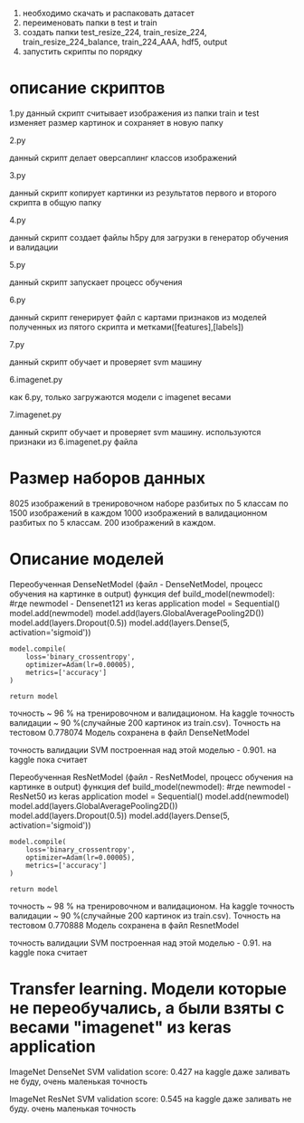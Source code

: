 1) необходимо скачать и распаковать датасет
2) переименовать папки в test и train
3) создать папки test_resize_224, train_resize_224, train_resize_224_balance, train_224_AAA, hdf5, output
4) запустить скрипты по порядку 

# описание скриптов

1.py
данный скрипт считывает изображения из папки train и test
изменяет размер картинок и сохраняет в новую папку

2.py

данный скрипт делает оверсаплинг классов изображений

3.py

данный скрипт копирует картинки из результатов первого и второго скрипта в общую папку

4.py

данный скрипт создает файлы h5py для загрузки в генератор обучения и валидации

5.py

данный скрипт запускает процесс обучения

6.py

данный скрипт генерирует файл с картами признаков из моделей полученных из пятого скрипта и метками([features],[labels])

7.py

данный скрипт обучает и проверяет svm машину

6.imagenet.py

как 6.py, только загружаются модели с imagenet весами

7.imagenet.py

данный скрипт обучает и проверяет svm машину. используются признаки из 6.imagenet.py файла




# Размер наборов данных

8025 изображений в тренировочном наборе разбитых по 5 классам по 1500 изображений в каждом
1000 изображений в валидационном разбитых по 5 классам. 200 изображений в каждом.



# Описание моделей

Переобученная DenseNetModel (файл - DenseNetModel, процесс обучения на картинке в output)
функция
def build_model(newmodel): #где newmodel - Densenet121 из keras application
    model = Sequential()
    model.add(newmodel)
    model.add(layers.GlobalAveragePooling2D())
    model.add(layers.Dropout(0.5))
    model.add(layers.Dense(5, activation='sigmoid'))

    model.compile(
        loss='binary_crossentropy',
        optimizer=Adam(lr=0.00005),
        metrics=['accuracy']
    )

    return model
точность ~ 96 % на тренировочном и валидационом.
На kaggle точность валидации ~ 90 %(случайные 200 картинок из train.csv). Точность на тестовом  0.778074
Модель сохранена в файл DenseNetModel

точность валидации SVM построенная над этой моделью - 0.901.
на kaggle пока считает


Переобученная  ResNetModel (файл - ResNetModel, процесс обучения на картинке в output) 
функция
def build_model(newmodel): #где newmodel - ResNet50 из keras application
    model = Sequential()
    model.add(newmodel)
    model.add(layers.GlobalAveragePooling2D())
    model.add(layers.Dropout(0.5))
    model.add(layers.Dense(5, activation='sigmoid'))

    model.compile(
        loss='binary_crossentropy',
        optimizer=Adam(lr=0.00005),
        metrics=['accuracy']
    )

    return model
точность ~ 98 % на тренировочном и валидационом.
На kaggle точность валидации ~ 90 %(случайные 200 картинок из train.csv). Точность на тестовом  0.770888
Модель сохранена в файл ResnetModel


точность валидации  SVM построенная над этой моделью - 0.91.
на kaggle пока считает

# Transfer learning. Модели которые не переобучались, а были взяты с весами "imagenet" из keras application

ImageNet DenseNet 
SVM validation score: 0.427
на kaggle даже заливать не буду, очень маленькая точность


ImageNet ResNet 
SVM validation score: 0.545
на kaggle даже заливать не буду. очень маленькая точность
